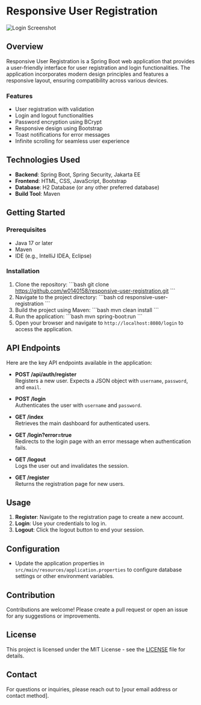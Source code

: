 
# Responsive User Registration

![Login Screenshot](static/images/login.png)


## Overview

Responsive User Registration is a Spring Boot web application that provides a user-friendly interface for user registration and login functionalities. The application incorporates modern design principles and features a responsive layout, ensuring compatibility across various devices.

### Features

- User registration with validation
- Login and logout functionalities
- Password encryption using BCrypt
- Responsive design using Bootstrap
- Toast notifications for error messages
- Infinite scrolling for seamless user experience

## Technologies Used

- **Backend**: Spring Boot, Spring Security, Jakarta EE
- **Frontend**: HTML, CSS, JavaScript, Bootstrap
- **Database**: H2 Database (or any other preferred database)
- **Build Tool**: Maven

## Getting Started

### Prerequisites

- Java 17 or later
- Maven
- IDE (e.g., IntelliJ IDEA, Eclipse)

### Installation

1. Clone the repository:
   \`\`\`bash
   git clone https://github.com/w0140158/responsive-user-registration.git
   \`\`\`
2. Navigate to the project directory:
   \`\`\`bash
   cd responsive-user-registration
   \`\`\`
3. Build the project using Maven:
   \`\`\`bash
   mvn clean install
   \`\`\`
4. Run the application:
   \`\`\`bash
   mvn spring-boot:run
   \`\`\`
5. Open your browser and navigate to `http://localhost:8080/login` to access the application.

## API Endpoints

Here are the key API endpoints available in the application:

- **POST /api/auth/register**  
  Registers a new user. Expects a JSON object with `username`, `password`, and `email`.
  
- **POST /login**  
  Authenticates the user with `username` and `password`.

- **GET /index**  
  Retrieves the main dashboard for authenticated users.

- **GET /login?error=true**  
  Redirects to the login page with an error message when authentication fails.

- **GET /logout**  
  Logs the user out and invalidates the session.

- **GET /register**  
  Returns the registration page for new users.

## Usage

1. **Register**: Navigate to the registration page to create a new account.
2. **Login**: Use your credentials to log in.
3. **Logout**: Click the logout button to end your session.

## Configuration

- Update the application properties in `src/main/resources/application.properties` to configure database settings or other environment variables.

## Contribution

Contributions are welcome! Please create a pull request or open an issue for any suggestions or improvements.

## License

This project is licensed under the MIT License - see the [LICENSE](LICENSE) file for details.

## Contact

For questions or inquiries, please reach out to [your email address or contact method].
